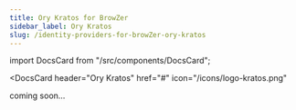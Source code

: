 ```yaml
---
title: Ory Kratos for BrowZer
sidebar_label: Ory Kratos
slug: /identity-providers-for-browZer-ory-kratos
---
```


import DocsCard from "/src/components/DocsCard";

<head>
  <title>Ory Kratos for OpenZiti BrowZer</title>
  <meta
    name="description"
    content="How to set up Ory Kratos for OpenZiti BrowZer."
  />
</head>

<DocsCard 
  header="Ory Kratos" 
  href="#" 
    icon="/icons/logo-kratos.png" 
  >
</DocsCard>

coming soon...
